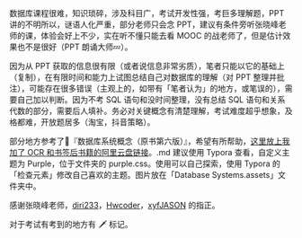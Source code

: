 数据库课程很难，知识琐碎，涉及科目广，考试开发性强，考巨多理解题，PPT 讲的不明所以，谜语人化严重，部分老师只会念 PPT，建议有条件旁听张晓峰老师的课，体验会好上不少，实在听不懂只能去看 MOOC 的战老师了，但是估计效果也不是很好（PPT 朗诵大师:zzz:）。

因为从 PPT 获取的信息很有限（或者说信息非常劣质），笔者只能以它的基础上（复制），在有限时间和能力上试图总结自己对数据库的理解（对 PPT 整理并批注），可能存在很多错误（主观上的，如带有「笔者认为」的地方，或笔误的），需要自己加以判断。因为不考 SQL 语句和没时间整理，没有总结 SQL 语句和关系代数的部分，需要后人填补。务必对关键概念有清楚理解，考试难度超乎想象，及格都难，开放题居多（淘宝，抖音策略）。

部分地方参考了:notebook:『数据库系统概念（原书第六版）』，希望有所帮助，[这里放上我加了 OCR 和书签后书籍的阿里云盘链接](https://www.aliyundrive.com/s/6XK4ZGBBToB)。.md 建议使用 Typora 查看，自定义主题为 Purple，位于文件夹的 purple.css。使用可以自己探索，使用 Typora 的「检查元素」修改自己喜欢的主题。图片放在「Database Systems.assets」文件夹中。

感谢张晓峰老师，[diri233](https://github.com/GODsRhand)，[Hwcoder](https://hwcoder.top)，[xyfJASON](https://xyfjason.top) 的指正。

对于考试有考到的地方有 :dagger: 标记。